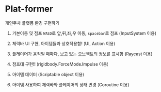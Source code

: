 # Plat-former
개인주차 플랫폼 환경 구현하기

1. 기본이동 및 점프
`WASD`로 앞,뒤,좌,우 이동, `spacebar`로 점프 (InputSystem 이용)

2. 체력바 UI 구현, 아이템들과 상호작용함! (UI, Action 이용)

3. 플레이어가 움직일 때마다, 보고 있는 오브젝트의 정보를 표시함 (Raycast 이용)

4. 점프대 구현!! (rigidbody.ForceMode.Impulse 이용)

5. 아이템 데이터 (Scriptable object 이용)

6. 아이템 사용하여 체력바와 플레이어의 상태 변경 (Coroutine 이용)
